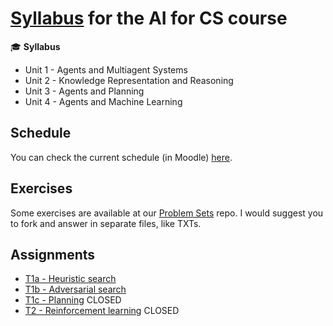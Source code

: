 # [Syllabus](http://en.wikipedia.org/wiki/Syllabus) for the AI for CS course
:mortar_board: **Syllabus**

* Unit 1 - Agents and Multiagent Systems
* Unit 2 - Knowledge Representation and Reasoning 
* Unit 3 - Agents and Planning
* Unit 4 - Agents and Machine Learning

## Schedule

You can check the current schedule (in Moodle) [here](http://moodle.pucrs.br/mod/page/view.php?id=649090).

## Exercises

Some exercises are available at our [Problem Sets](http://pucrs-ai-cs.github.io/problem-sets/) repo.
I would suggest you to fork and answer in separate files, like TXTs.

## Assignments

- [T1a - Heuristic search](https://github.com/pucrs-ai-cs/search)
- [T1b - Adversarial search](https://github.com/pucrs-ai-cs/adversarial-search)
- [T1c - Planning](https://github.com/pucrs-ai-cs/planning) CLOSED
- [T2 - Reinforcement learning]() CLOSED
